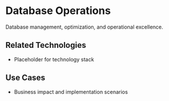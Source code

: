 # Database Operations

Database management, optimization, and operational excellence.

## Related Technologies
- Placeholder for technology stack

## Use Cases
- Business impact and implementation scenarios
